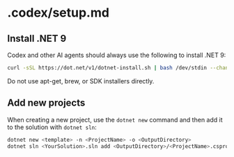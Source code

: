 # .codex/setup.md

## Install .NET 9
Codex and other AI agents should always use the following to install .NET 9:
```bash
curl -sSL https://dot.net/v1/dotnet-install.sh | bash /dev/stdin --channel 9.0
```
Do not use apt-get, brew, or SDK installers directly.

## Add new projects
When creating a new project, use the `dotnet new` command and then add it to the
solution with `dotnet sln`:
```bash
dotnet new <template> -n <ProjectName> -o <OutputDirectory>
dotnet sln <YourSolution>.sln add <OutputDirectory>/<ProjectName>.csproj
```

